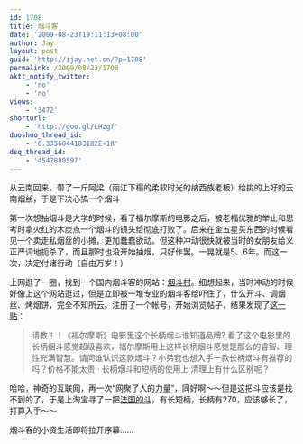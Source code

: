 ```yaml
---
id: 1708
title: 烟斗客
date: '2009-08-23T19:11:13+08:00'
author: Jay
layout: post
guid: 'http://ijay.net.cn/?p=1708'
permalink: /2009/08/23/1708
aktt_notify_twitter:
    - 'no'
    - 'no'
views:
    - '3472'
shorturl:
    - 'http://goo.gl/LHzgf'
duoshuo_thread_id:
    - '6.3356044183182E+18'
dsq_thread_id:
    - '4547880597'
---
```


从云南回来，带了一斤阿梁（丽江下榻的柔软时光的纳西族老板）给挑的上好的云南烟丝，于是下决心搞一个烟斗

第一次想抽烟斗是大学的时候，看了福尔摩斯的电影之后，被老福优雅的举止和思考时拿火红的木炭点一个烟斗的镜头给彻底打败了。后来在金五星买东西的时候看见一个卖走私烟丝的小摊，更加蠢蠢欲动。但这种冲动很快就被当时的女朋友给义正严词地扼杀了，而且那时也没开始抽烟，只好作罢。一晃就是5、6年。而这一次，决定付诸行动（自由万岁！）

上网逛了一圈，找到一个国内烟斗客的网站：<a href="http://www.pipevillage.org" target="_blank">烟斗村</a>。细想起来，当时冲动的时候好像上这个网站逛过，但是立即被一堆专业的烟斗客给吓住了，什么开斗、调烟丝、烤烟饼，完全不知所云。注册了一个帐号，开始浏览帖子，结果发现了<a href="http://bbs.pipevillage.org/viewthread.php?tid=11027&amp;highlight=%B3%A4%B1%FA" target="_blank">这一贴</a>：
<blockquote>请教！！《福尔摩斯》电影里这个长柄烟斗谁知道品牌?
看了这个电影里的长柄烟斗感觉超级喜欢，福尔摩斯用上这样长柄烟斗感觉是那么的睿智、理性充满智慧。请问谁认识这款烟斗？小弟我也想入手一款长柄烟斗有推荐的吗？价格不能太贵·· 长柄烟斗和短柄的使用上 清理上有什么区别呢？</blockquote>
哈哈，神奇的互联网，再一次“网聚了人的力量”，同好啊～～但是这把斗应该是找不到的了，于是上淘宝寻了一把<a href="http://item.taobao.com/auction/item_detail-0db2-0ac7cc6ed58a63a2bbbe0c93c4ad3cc6.jhtml?cm_cat=290901" target="_blank">法国的斗</a>，有长短柄，长柄有270，应该够长了，打算入手～～

烟斗客的小资生活即将拉开序幕……